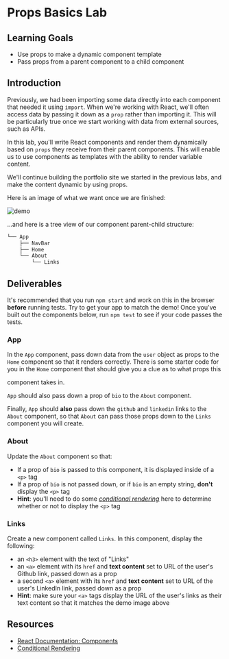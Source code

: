 # Props Basics Lab

## Learning Goals

- Use props to make a dynamic component template
- Pass props from a parent component to a child component

## Introduction

Previously, we had been importing some data directly into each component that
needed it using `import`. When we're working with React, we'll often access data
by passing it down as a `prop` rather than importing it. This will be
particularly true once we start working with data from external sources, such as
APIs.

In this lab, you'll write React components and render them dynamically based on
`props` they receive from their parent components. This will enable us to use
components as templates with the ability to render variable content.

We'll continue building the portfolio site we started in the previous labs, and
make the content dynamic by using props.

Here is an image of what we want once we are finished:

![demo](https://curriculum-content.s3.amazonaws.com/phase-2/phase-2-hooks-props-basics-lab/demo.png)

...and here is a tree view of our component parent-child structure:

```txt
└── App
    ├── NavBar
    ├── Home
    └── About
        └── Links
```

## Deliverables

It's recommended that you run `npm start` and work on this in the browser
**before** running tests. Try to get your app to match the demo! Once you've
built out the components below, run `npm test` to see if your code passes the
tests.

### App

In the `App` component, pass down data from the `user` object as props to the
`Home` component so that it renders correctly. There is some starter code for
you in the `Home` component that should give you a clue as to what props this

component takes in.

`App` should also pass down a prop of `bio` to the `About` component.

Finally, `App` should **also** pass down the `github` and `linkedin` links to
the `About` component, so that `About` can pass those props down to the `Links`
component you will create.

### About

Update the `About` component so that:

- If a prop of `bio` is passed to this component, it is displayed inside of a
  `<p>` tag
- If a prop of `bio` is not passed down, or if `bio` is an empty string,
  **don't** display the `<p>` tag
- **Hint**: you'll need to do some [_conditional
  rendering_][conditional rendering] here to determine whether or not to display
  the `<p>` tag

### Links

Create a new component called `Links`. In this component, display the following:

- an `<h3>` element with the text of "Links"
- an `<a>` element with its `href` and **text content** set to URL of the user's
  Github link, passed down as a prop
- a second `<a>` element with its `href` and **text content** set to URL of the
  user's LinkedIn link, passed down as a prop
- **Hint**: make sure your `<a>` tags display the URL of the user's links as
  their text content so that it matches the demo image above

## Resources

- [React Documentation: Components](https://reactjs.org/docs/react-component.html)
- [Conditional Rendering][conditional rendering]

[conditional rendering]: https://reactjs.org/docs/conditional-rendering.html

